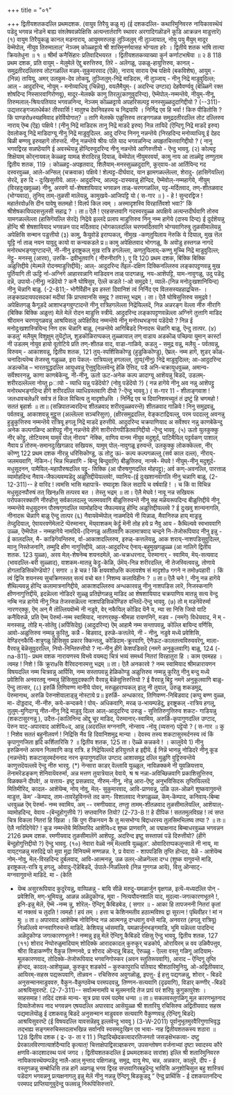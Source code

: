 +++
title = "०१"

+++
द्वितीयशतकदल्लि प्रथमदशक. 
(वायुव तिरैयु कळु म्) 
(ई दशकदल्लि- कथारिमुनिवररु नायिकावस्थॆयं पडॆदु भगवन्न नॊडनॆ बाह्य संश्लेषवन्नपेक्षिसि अत्यन्तार्तरागि स्थावर अरगादिगळॊडनॆ कूडि आक्रन्नन माडुत्तारॆ) 
(१) वायुम तिरैयुकळु कानल् मडनाराय्, आयुममरुलकु तुञ्जिलुम् नी तुञ्जायाल्, नोयु पयु मैयुम् मादूर वॆम्मॆपोल्, नीयुव तिरुमालाल्' नॆञ्जम् कोळ्ळट्टाये 
श्री शारिमुनर्णवासह भोग्यता हरेः । द्वितीये शतक भाषि तात्या क्रियतेधुना ॥ १ ॥ श्रीर्मा कनैसिंहारः प्रतिवादिभयरत । द्वितीयशतकव्याख्या कुर्न कर्णाटभाषॆया ॥ २ 
8 
118 
प्रथम दशक, 
प्रति वायुम् - मेलुमेलॆ ऎद्दु बरुत्तिरुव, तिरॆ - अलॆगळु, उकळु-हायुत्तिरुव, कानल् - समुद्रतीरदल्लिरुव तोटगळल्लि मडम्-सुकुमारवाद (ऎळॆ), नाराय् साराय ऎम्ब पक्षिये (बकविशेष), आयुम् - (निन्न) तायियू, अमर् उलकुम-देव लोकवू, तुञ्जिलुम्-निद्रॆ माडिदरू, नी तुञ्जाय् - नीनु निद्रॆ माडुवुदिल्ल; आल् - आदुदरिन्द, नोयुम् - मनोव्याधियू (चिन्नॆयू), वयलैमैयुम्- ( अदरिन्द उण्टाद) देहवैवर्ण्यवू (बॆळ्ळिगॆ रक्त शोषदिन्द निस्सारवागिरोणवू), मादूर-मेलक्कॆ काणु तिरलु(काणुवुदरिन्द), ऎम्मॆपोल्-नम्मन्तॆये, नीयुम्-नीनू, तिरुमलाल्-श्रियःपतियाद भगवन्ननिन्द, नॆञ्जम् कॊळ्ळट्टाये अपहरिसल्पट्ट मनस्सुळ्ळदुदागिद्दीयो ? 
(--311)- 
उद्यत्तरङ्गजलधेर्बक! तीरवार्सि ! मातुश्च देवनिवहस्य च निद्रयापि । निर्निद्र एव हि भर्वा ! किरु पीडितोसि ? 
किं पाण्डरो७स्यहमिवाद हरेर्वियोगात्? ॥ 
तागि मेलक्कॆ एळुत्तिरुव तरङ्गगळळ समुद्रदतीरदल्लि तोट दल्लिरुव नाराय् ऎम्ब (ऎइ) पक्षिये ! (नीनु निद्रॆ माडिदरू तानु निद्रॆ माडदॆ इरुव) निन्न तायिदॆ (ऎन्दिगू निद्रॆ माडदॆ इरुव) देवलोकवू निद्रॆ माडिदाग्यू नीनु निद्रॆ माडुवुदिल्ल. आदु दरिन्द निनगू नन्नन्तॆये (निरहदिन्द मनोव्याधियू ई देहद बिळी बण्णवू इरुवहागॆ तोरुत्तदॆ. नीनू नन्नन्तॆये श्रीयः पति याद भगवन्ननिन्द अपहृतचित्तवागिद्दीयो ? ( नानु भगवद्विरह सन्नष्ठॆयागि ई अवस्थॆयन्नु हॊन्दिरुवुदरिन्द नीनू नन्नन्तॆये आगिरुत्तीयो - ऎन्दु भाववु. 
(२) कोल्पट्ट शिक्षॆयाम् कॊर्‌नायवल्‌ केळ्ळट्ट यामळ् शेरादिरन्नु दियाळ्‌, वॆम्मॆपोल् नीयुमरवर्या, 
कामु नाय 
आ 
ताळ्मॆट्ट तण्णुताम 
द्वितीय शतक, 
119 
। कोळ्ळट्ट-अपहृतवाद, शिलैयाम्-मनस्सुळ्ळदुदागि, कूर्‌वाय-आ आर्तियिन्द गद दस्वरवुळ्ळ, आले-अन्सिल् (चक्रवाक) पक्षिये ! शेल्पट्ट-दीर्घवाद, यान झामगळल्लॆल्ला, शेरादु- (हासिगॆयल्लि) सेरदॆ, इरु दि - दुःखिसुत्तीयॆ. आल्- आदुदरिन्द, आल्पट्ट-दास्यवन्नु हॊन्दिद, ऎम्मॆवोल्-नम्महागॆये, नीयुम् (विरहदुःखवुळ्ळ) नीनू, अरवणॆ र्या-शेषशायियाद भगवन्नन ताळ्-चरणगळल्लि, पट्ट-मर्दितवाद, तण्-शीतळवाद (भोग्यवाद), तुनिय् ताम्-तुळसी मालॆयन्नु, कामुखये-आजिपट्टि यो 
( स-गार ॥ ) - 
हे ! सुन्दरद्विज ! महार्तरवो७सि दीन यावेषु सतमहो ! विलर्प किल त्वम् । अस्मादृशस्वि विरहार्तिवशो भवा?' किं श्रीशेषकायिपदसत्तुलसी सहाद्र्र ? । 
ता॥ ऎलै ! एरहसप्तवागि गदस्वरवुळ्ळ अपक्षिये अत्यन्तदीर्घवागि तोरुव यामगळल्लॆल्ला (हासिगॆयल्लि सेरदॆ) निद्रॆये इल्लदॆ प्रलाप माडुत्तिरुव निनू नम्म हागॆये (दास्य दिन्द) ई दुर्दशॆयन्नु हॊन्दि श्री शेषशायियाद भगवन्नन पाद मर्दितवाद (भोगकालदल्लि चरणमर्दितवागि भोग्यवागिरुवु तुळसीमालॆयन्नु अपेक्षिसि सन्मान पडुत्तीयो 
(३) कामु, कैयुवोडॆ इराप्पकल्, नीमुख -कण्‌तुयिलाय नॆरुकि ये दियाल्, 
मुख त्तॆल यूट्टि र्ना ताळ् नयन यावुदु कायो वा कन्यकडले 
प्र॥ कामु अपेक्षितवाद भोगगळु, कै अवॊडु हस्तगळ नागदॆ मनोरथभङ्गवुण्टादन्तॆ, नी-नीनु इराष्ट्रकल् मुख रात्रि हगलॆल्ला, कण्‌तुयिलाय्-कण्णु मुच्चि निद्रॆ माडुवुदिल्ल; नॆट्टु- मनस्सु (आरव), उरुकि- द्रवीभूतवागि ( नीरुनीरागि ), एु दि 
120 
प्रथम दशक, 
बिक्कि बिक्कि अळुत्तिद्दीये (मेल्मलॆ रोदनमाडुत्तिद्दीयॆ); आल्- आदुदरिन्द र्तॆइल-दक्षिण दिक्किनल्लिरुव लङ्कापट्टणवन्नु मुख पूर्तियागि ती ऊट्टि र्ना-अग्निगॆ आहारवन्नागि माडिदवन ताळ् पादगळन्नु, नय-आशॆपट्टि, याम-नावुगळु, उदु पडॆदु दन्नॆ, उपायो-(नीनू) नडॆदॆयो ? कनै घोषिसुव, ऎल्लॆ कडले !-ओ समुद्रवे !, व्यालॆ-(निन्न मनोदुःखशानियिन्द) नीनु चॆन्नागि बाळु. 
(-2-811;- 
भोगैर्विहीन इव हस्त! दिवानिशं त्वं निर्निद एव विलसस्यहहाद्र्रचित्त- । लङ्काप्रदायपदसदकां मदीयां 
किं प्राप्तवानसि समुद्र ? तवास्तु भद्रम् । 
ता। ऎलै घोषिसुत्तिरुव समुद्रवे ! अपेक्षितगळु कैगूडदॆ आशाभङ्गवुण्टादन्तॆ नीनू रात्रिहगलॆल्ला निद्रॆयिल्लदॆ, निन्न अन्नरङ्ग वॆल्ला नीरु नीरागि (बिक्कि बिक्कि अळुत्त) मेलॆ मेलॆ रोदन माडुत्ति स्त्रीयॆ. आदुदरिन्द लङ्कापट्टणवन्नॆल्ला अग्निगॆ तुत्तागि माडिद श्रीरामन चरणयुगळवन्नु आश्रयिसलु अपेक्षिसिद नम्मन्तॆये नीनू मनोरथभङ्गवं पडॆदॆयो ? निन्न ई मनोदुःखशास्त्रियिन्द निण दरू चॆन्नागि बाळु, (नन्नन्तॆये आगिबिडदॆ निनादरू चॆन्नागि बाळु, ऎन्दु तात्पर. 
(४) कडलु' मलैयुम् विशुक्षुम् 
तुयॆट्रोल्, शुड‌कॊळिराप्पकल् तुळ्ळायाल् तण् वाडाय अडकॊळ् पच्छिया युमान् कार्स्टा नी उडलम् नोयुव हायो वूतोटिये 
प्रति तण्-शीतळ वाद, वाडा-गाळिये, कडलु - समुद्र वन्नू, मलैयु - पर्वतवन्नू, विरुवम् - आकाशवन्नू, 
द्वितीय शतक, 
121 
तुय्-स्पर्शिसिकॊण्डु (हुडुकिकॊण्डु), ऎम्रल्- नम्म हागॆ, शुडर् कॊळ्-चनादित्यरॆम्ब तेजस्सु गळुळ्ळ, इरा पॆकल्- रात्रियल्लू हगलल्ल, तुाय्(नीनु) निद्रॆ माडुवुदिल्ल; आ-आदुदरिन्द अडल्कॊळ् – भारतयुद्धदल्लि आयुधवन्नु ऎत्तुवुदिल्लवॆन्दु हेळि ऎत्तिद, पडै अनि-चक्रायुधवुळ्ळ, अमान्य-सर्वॆश्वरनन्नु, काणा काणबेकॆन्दु, नी-नीनू, ऊतो ऊट-अनेक कल्प ळादाग्यू आशॆयन्नु बिडदॆ, उडलम्-शरीरदल्लॆल्ला नोय्तु pायो - व्याधि यन्नु पडॆदॆयो? (नोवु पडॆदॆयो ?) ( नन्न हागॆये नीनू अव नन्नु आशॆपट्टु मनोरथभङ्गदिन्द हीगॆ शरीरदल्लि व्याधिग्रस्तवागि दीयो ?-ऎन्दु भाववु.) 
( स-गार 11 - 
शीताङ्गवाश ! जलधावचले७रि 
सर्वत्र तं किल विचित्य तु मादृशो७सि । निर्निद्र एव च दिवानिशमच्युतं तं 
द्रष्टुं हि चणमहो ! सततं बृहार्शः ॥ 
ता॥ (सन्निपातज्वरदिन्द शीतळवाद शरीरवुळ्ळवरन्तॆ) शीतळवाद गाळिये ! निनु समुद्रवन्नू, पर्वतवन्नू, आकाशवन्नू मुट्टुत्त (अल्लॆल्ला सञ्चरिसुत्त), (क्षीरसमुद्रदल्लि, वेङ्कटाद्रियल्लू, परम पददल्लू अवनन्नु हुडुकुत्तिरुव नम्मन्तॆये रात्रियू हगलू निद्रॆ माडदॆ इरुत्तीयॆ. आदुदरिन्द चक्रपाणियाद अ सर्वॆश्वर नन्नु काणबेकॆन्दु अनेक कल्पगळिन्द आशॆपट्टु नीनू नन्नन्तॆये हीगॆ शारीररोगपीडितवागिद्दीयो -ऎन्दु भाववु. 
(५) ऊतो युलकुक्कु नीर् कॊट्टु, तोटियरुम् यामुव पोल् नीराय" नॆक्कि, वाणिय वानम नीयुव मदुशूर्द, पाटिमैयिल् पट्टर्वकण् पाशाल् नैवाय 
प्र तोरुम्-समानदुःखिगळाद सखियरू, यामुम् पोल्-नावुगळू इरुवन्तॆ, उलकुक्कु लोकक्कॆल्ला, नीर् कॊण्णु 
122 
प्रथम दशक 
नीरन्नु धरिसिकॊण्डु, ऊ तोटु ऊi- कल्प कल्पगळल्लू (सर्व काल दल्ल), नीराय्-जलमयवागि, नॆकिन-( भिन्न भिन्नवागि - बिन्दु बिन्दुवागि) बीळुत्तिरुव, नानमे- मॆघवे ! नीयुम्-नीनू मदुशूर्द- मधुसूदनन, पामैयिल्-महापौरुषदल्लि पट्टु- सिक्कि (आ पौरुषगुणदल्लि मोहपट्टु); अर्व कण्-अवनल्लि, पारत्ताळ् व्यामोहदिन्द नैवाय-जैफल्यवम्पडॆदु अळुत्तिद्दीयॆयल्लवे!, व्यानिय-(ई दुःखशानवागलि नीनु चन्नागि बाळु, 
(2-12-311)-- 
हे वारिद ! त्वमसि भासि महापात्रॆ- रष्यादृशः किल सदापि च वर्षवाहि ! । 
च किं वा विचिन्न मधुसूदनपौरुषं तत् खिन्‌७सि तत्परव बत । तेस्तु भद्रम् ॥ 
ता। ऎलै मेघवे ! नावू नन्न सखियरू परोपकारक्कागि नीरुहॊत्तु सर्वकालदल्लू जलमयवागि बीळुत्तिरुवन्तॆ नीनू सह मळॆयरूपदिन्द बीळुत्तिद्दीयॆ नीनू नम्मन्तॆये मधुसूदनन पौरुषगुणदल्लि व्यामोहदिन्द जैफल्यवन्नु हॊन्दि अळुत्तिद्दीयल्लवॆ ? ई दुःखवु शान्यनागलि, नीनादरू चॆन्नागि बाळु ऎन्दु तात्पर 
(६) नैवायवॆम्मॆपोल् नाळमदिये नी यिन्नाळ्, मैवानिरुळ हाय् माड्रन्नु तेय्दुदियाल्, ऐवायरवणॆमेलाटॆ प्पॆरुमानार्, 
मॆय्‌वाशकम् केर्ट्टु मॆनी तोह हये 
प्र नैवु आय - कैथिल्यवे स्वभाववागि उळ्ळ, ऎम्मॆपोल - नम्महागॆये नामदियॆ-(दिनगळु अतीतवागि कलामात्रवाद चन्द्रने नि-तेजोरूपियाद नीनु इन्नु - ई कालदल्लि, मै- काडिगॆयन्तिरुव, र्वा-आकाशदल्लिरुव, इरुळ्-कत्तलॆयन्नु, आक शराय्-नाशपडिसुवुदिल्ल, माानु निस्तेजनागि, तम्मुदि क्षीण नागुत्तिद्दीयॆ, आल्-आदुदरिन्द ऐनाय्-बहुमुखगळुळ्ळ (आ नालिगॆ 
द्वितीय शतक. 
123 
युळ्ळ), अरव मेल्-शेषनॆम्ब शयनदमेलॆ, आ-चक्रधरनाद, पॆरुमानार् - स्वामिय, मॆय्-सत्यवाद (भावदल्लि-बरी सुळ्ळाद), वाशकम-मातन्नु केट्टु-केळि, र्उमॆय्-निन्न शरीरदल्लि, नी तेजस्वित्ववन्नु, तोणाये होगलाडिसिकॊण्डॆयो? 
( सगार ॥ 
हे चन्न ! किं क्षयवशो७सि कलावशेष सं मादृशो७ गगने न तमो७पहारी । किं त्वं द्विजि शयनस्य सुचक्रिणस्तत् 
सत्यं वचो बत ! निशम्य कलाविहीनः ? ॥ 
ता॥ ऎलै चने !, नीनू नन्न हागॆये शैथिल्यवन्नु हॊन्दि कलामात्रनागिद्दीये, आकाशदल्लिरुव अन्धकारवन्नु नीनु नाशपडिस लारॆ, निजस्कनागि क्षीणनागुत्तिद्दीयॆ, इदन्नॆल्ला नोडिदरॆ सुळ्ळु प्रतिज्ञॆगळन्नु माडिद आ शेषशायियाद चक्रपाणिय मातन्नु सत्य वॆन्दु नम्बि नन्न हागॆये नीनू निन्न तेजस्सन्नॆल्ला नाशपडिसिकॊण्डिरु वन्तिदॆ-ऎन्दु भाववु. 
(७) तो म् मडनॆवॆरुर्मा नारणर्‌क्कु, ऎम् अन् मै तॊल्लियवॊम्मॆ नी नडुवे, वेर् नकैयिल् कॊडिद यॆनै य, 
म्या सा निसि जियो वाटि कनैयिरुळे, 
प्रति ऎम्म् पॆरुर्मा-नम्म स्वामियाद, नारणर्‌क्कु-श्रीमन्ना रायणनिगॆ, मडव - (नमगॆ) विधेयवाद, नॆ म् - मनस्सन्नु, तोहि म्-सोतॆवु (अर्पिसिदॆवु) (आदुदरिन्द) ऎम् आहामै नम्म सन्तापवन्नु, कॊल्लि बायिन्द वर्णिसि, आवो-अळुत्तिरुव नम्मन्नु कुरितु, कन्नै - बिडवाद, इरुळे-कत्तलॆये, नी - नीनु, नडुवे मध्यॆ प्रवेशिसि, वेण्डिर्‌नकैर्यि-शत्रुगळु हिंसिसुव प्रकार क्किन्तलू, कॊडिदाम्-क्रूरवागि, ऎनैऊट-कालतत्त्वविरुववरॆगू, माला-वैरवन्नु बॆळॆसुवुदरल्लि, नियो-निन्तिरुत्तीयो ? ना-नीनु हीगॆ केशपडिसदॆ (नमगॆ अनुकूलवागि) बाळु, 
124 
(-na-811)- 
प्रथम वशक 
नारायणस्य विभवे वयमद्य चित्रं भव्यं समर्थ्य नितरां विरहातुरा हि । काम एवमहह । त्वमह ! निशे ! किं क्रूरा७सि वैरिवदनारमत्तु भद्रम् ॥ 
ता। ऎलै अनकारवे ? नम्म स्वामियाद श्रीमन्नारायणन विषयदल्लि नम्म चित्रवन्नु आर्पिसि, नम्म सस्तापवन्नु हेळिकॊण्डु अळुत्तिरुव नम्मन्नु कुरितु नीनु बन्दु मध्यॆ प्रवेशिसि अनवरतवू नम्मन्नु हिंसिसुवुदक्कागि वैरवन्नु बॆळॆसुत्तिरुत्तियो ? ई वैरवन्नु बिट्टु नमगॆ अनुकूलवागि बाळु-ऎन्दु तात्सर, 
(८) इरुर्ळि तिणिवण्ण मानीये पोवर्, मरुळुहराप्पकल् इालु नी तुयाल्, उरुळु शकडमुद्र, पॆरुमानाथ्, 
अरुळि पॆरुनशॆयालाड्‌न्नु नोस्टाये 
प्र॥ इरुर्ळि- अन्धकारद, तिणिवण्ण-निबिडवाद (कप्पु बण्ण वुळ्ळ, मा- दॊड्डदाद, नी‌-नीरु, कये-कन्दकवे ! पोय्- अधिकवागि, मरळ् उ-भायम्पडॆदु, इराष्ट्रकल् -रात्रिय हगलू, तुलुम्-मुगिदाग्यू नीत-नीनु निद्रॆ माडुवु दिल्ल आल्-आदुदरिन्द उरुळु - सुत्तितिरुगुत्तिरुव शकट- गाडियन्नु (शकटासुरनन्नु ), उदैत्त-(कालिनिन्द ऒद्दु चूर माडिद, पॆरुमानार्-स्वामिय, अरुर्ळि-कृपागुणदल्लि उण्टाद, पॆरुन याट्-अपारवाद आशॆयि०द, आन्नु (अदरल्लि मग्ननागि, नोन्साय -नोवु (व्यसन) पट्टॆयो ? 
( स-गार ॥ 
कु ! निशेव सततं बहुनीलवर्ण ! निद्रिसि नैव हि दिवानिशमुद्र मान्या । देवस्य तस्य शकटासुरमर्दनस्य 
त्वं किं कृपागुणजिता हृदि कर्शितारिसि ? ॥ 
द्वितीय शतक, 
125 
ता। ऎळ्ळॆ कन्नकवे ! । कालुवॆये 1) नीनु इरुळिनन्तॆ अत्यन निलवागि काइ रात्रि. ह निद्रॆयिल्लदॆ हरियुत्तले ह इद्दीयॆ. ई निन्नॆ भानन्नु नोडिदरॆ नीनू कूड (नन्नन्तॆये) शकटासुरमर्दननाद नरन कृपागुणदल्लि उण्टाद आशासमुद्र दल्लि मुळुगि वुट्टिरुवन्तॆये काणुत्तदॆयल्लवॆ ऎन्दु 
नीरु 
भारवु. 
(*) नॆन्सारा काडर्‌ वॆल्लावि युळ्ळुल, 
नाविळक्कमे नी युवळियत्ताय, तॆनामरॆडङ्कण् शॆनिवायॆवरुर्मा, अन्न मत्तण तुयात्रॆयाल् वेवाये, 
श्र श्र नन्ना-अविच्छिन्नवागि प्रकाशिसुत्तिरुव, विळक्कनॆ दीपवे!, अ यत्ताय- इष्टु प्रसन्नवाद, नीरुम्-नीनू, नॊन्नु आरा-ऎष्टु अनुभविसिदरू तृप्तियिल्लदॆ मितिमीरिद, कादल- आशॆयॆम्ब, नोय् नोवु, मॆल्- सुकुमारवाद, आवि-प्राणवन्नु, उळि उल‌-ऒळगॆ शुष्कवागुवन्तॆ माडुत्त, कॆम' -कॆम्पाद, ताम-तावरॆहूविनन्तॆ तद कण्- विशालवाद नेत्रगळुळ्ळ, कॆम्-कॆम्पाद, कनिवाय्-बिम्बा धरवुळ्ळ ऎम् पॆरुर्मा- नम्म स्वामिय, अम् -- रमणीयवाद, तण्तुा तामम्-शीतळवाद तुळसीमालॆयल्लि, आशॆयाल्- व्यामोहदिन्द, वेवाय -(बॆन्दुहोगुत्तीये ?) सप्तवागिरु तियो? 
(2-73-8 !! 
हे दीपिक ! सततमुलविग्रह ! त्वं सप्त चित्र 
विकला नितरां हि खिन्ना । किं पुण रीकनयन कै तु मत्सभोग्य बिद्दाधरस्य तुलसिमभिलष्य तप्पा ? ॥ 
तः॥ ऎलै नारिदिगॆयॆ? ! कूड नम्मन्तॆये मितिमारिद आशॆयि०द शुष्क प्राणवागि, आ पद्माक्षनाद बिम्बाधरवुळ्ळ भगवन्नन 
2126 
प्रथम दशक. 
रमणीयवाद तुळसीमालॆगॆ आशॆपट्टु, अदरिन्द इष्टु सस्तापवं पडॆ दिरुत्तीयो? (हीगॆ बॆन्दुहोगुत्तिद्दीयो ?) ऎन्दु भाववु. 
(१०) नेवारा वेळ्वॆ नम् मॆल्लावि युळ्ळुल'. ओवादिराप्पकलुन्सालॆ नी नाय्, मा वाय्‌ट्गळन्नु मरुदिद्रॆ फो 
मूवा मुद्रा विनियम्मॆ 
मण्णळन्न. रे, 
प्र वेवारा - शापपडिसि तृप्ति हॊन्दद, वेळॆ - आशॆयॆम्ब नोम्-नोवु, मॆल्-विरहदिन्द दुर्बलवाद, आवि-आत्मनन्नु, उळ उलर्-ऒळगॆल्ला दग्ध (शुष्क वागुवन्तॆ माडि, इराष्ट्रकल्-रात्रि यू हगलू, ओवादु-ऎडॆबिडदॆ, र्उपाले-निन्नल्लिये (निन्न गुणगळ आयॆ), वित्तु ऒन्साट्-मग्नवागुवन्तॆ माडिदॆ. मा - (केति 
- यॆम्ब असुररूपियाद कुदुरॆयन्नु, वाय्पिळन्नु - बायि सीळॆ मरुदु-यमळार्जुन वृक्षगळ, इत्यॆ-मध्यदल्लि पोन् - प्रवेशिसि, मण्-भूमियन्नु, आळन्न अळॆदुकॊण्ड, मूवा - नित्ययौवनशालि याद, मुदल्वा-जगत्कारणभूतने !, इनि-इन्नु मेलॆ, ऎम्मॆ -नम्म न्नु, शोरॆल्- ऎन्दिगू कैबिडबेड, 
( सगार ॥ - 
आका हि तापजननी नितरां कृतां मां 
नक्तवं च तुदति ! त्वमहो ! हयं तम् । हत्ता च केशिनमतीव हठात्मविश्य 
द्वा सुरत्न ! पृथिवीहर ! मां न मुः ॥ 
ता॥ अपारवाद आशॆयॆम्ब नोविनिन्द नन्न आत्मनन्नु दग्धवागु वन्तॆ माडि, अनवरत (हगलू रात्रियू) निन्नल्लिये मग्नवागिरुवन्तॆ माडिदॆ. केशियन्नु ध्वंसमाडि, यमळार्जुनभङ्गमाडि, भूमि यन्नॆल्ला पाददिन्द अळॆदुकॊण्ड जगत्कारणभूतने ! नम्मन्नु इन्नु मेलॆ ऎन्दिगू कैबिडदॆ रक्षिसु ऎन्दु भाववु, 
द्वितीय शतक, 
127 
(११) शोराद नॆप्पोरुळुमादियाम् शोदिक्के 
आरादकादल् कुरुकूर् चडकोर्प, 
ओरायिरम् न्न वव उळिवैपत्तुव, श्रीरा‌ विडा‌कण्णीर् वैकुन्न तिण्णनवे, 
प्र शोराद ऒन्दन्नू बिडद, ऎरुळ्ळु - ऎल्ला वस्तु गळिगू आदियाम्-मूलकारणवाद, तोदिक्के-तेजोरूपियाद भगवनिगोस्कर (अवन स्तुतिरूपवागि), आराद – ऎन्दिगू तृप्ति हॊन्दद, कादल्-आशॆयुळ्ळ, कुरुकूर् शडकोर्प – कुरुकापुराधि पतियाद श्रीशठारिमुनियु, ओ‌-अद्वितीयवाद, आयिरम्-सहस्र पद्यरूपवागि, तॊन्नवन - रचिसिरुव अवुगळॊळु, इपत्तु- ई हत्तु पद्यगळन्नु, शोरार् - बिडदॆ अनुसन्मानमाडुववरु, वैकुन-वैकुण्ठवॆम्ब परमपदवन्नु, तिण्णन-सत्यवागि (दृढवागि), विडार् कण्णीर् -बिडदॆ आश्रयिसुवरष्टॆ. 
(2-7-311)-- 
सर्वात्मनामपि च मूलमनादि तेज प्रापं परं शरिपुः कुगुकापुरेशः । साहसमाह ! तदिदं दशकं मान्य- 
सूत्र प्रया परमं पदमेव धन्या ॥ 
ता॥ सकलवस्तुगळिगू मूल कारणभूतनाद दिव्यतेजोरूप नाद भगवन्नन एषयदल्लि अपारवाद आसॆयुळ्ळ श्री शतारियु रचिसिरुव अद्वितीयवाद सहस्र पद्यमालॆयॊळु ई दशकवन्नु बिडदॆ अनुसन्मान माडुववरु सत्यवागि वैकुण्णवन्नु (ऎन्दिगू बिडदॆ) आश्रयिसुवरष्टॆ (ई विषयदल्लि यावसन्नॆहवू इल्लवॆन्दु भाववु ) 
(3-W-2011) 
पूर्वानुभूतमुरवैरिगुणाभिवृद्ध तद्भाह्य सङ्गमरुचिस्तदलाभखिन्न सर्वानपि स्वसमदुःखिन एव भावा- नाह द्वितीयशतकस्य शठारा ॥ 
128 
द्वितीय दशक 
( द्र- उ- ता र 11 ) 
निद्रादिच्छेदकत्वादरतिजनतो जसङ्क्षॆभकत्वा- 
दष्टु प्रेरकालविरणात्यार्शदैन्यादि कृत्यात्! चित्ताक्षेपाद्विसञ्ज्ञकरण, उपसन्तोषण वर्जनाभ्यां दृष्टा स्वादस्य कौरे क्षणवि-कादशादस्थ पत्वं जगद । द्वितीयशतकदल्लि 
ई प्रथमदशकद सारांश) 
इल्लि श्री शतारिमुनिवररु नायिकावस्थॆयम्पडॆदु नालै-आल् मुन्ताद पक्षिगळन्नू, समुद्र, वायु मेघ, चन्न, अन्नकार, कालुवॆ, दीप - ई वस्तुगळन्नू सम्बोधिसि तन्न हागॆ अव्रगळू भगव द्विरह सप्तवागिरबहुदॆन्दु भाविसि अनुशोचिसुत्त बहु शास्त्रियं पडॆदाग भगवन्ननु प्रत्यक्षनागलु इन्नु मेलॆ नीनु नन्नन्नु ऎन्दिगू बिडकूडदु ” ऎन्दु प्रार्थिसि - ई दशकपतनदिन्द परमपद प्राप्तियागुवुदॆन्दु फलवन्नू निरूपिसिरुत्तारॆ. 
